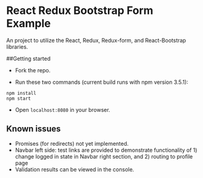 # React Redux Bootstrap Form Example

An project to utilize the React, Redux, Redux-form, and React-Bootstrap libraries.

##Getting started
* Fork the repo.

* Run these two commands (current build runs with npm version 3.5.1):
```
npm install
npm start
```
* Open ```localhost:8080``` in your browser.

## Known issues
* Promises (for redirects) not yet implemented.
* Navbar left side: test links are provided to demonstrate functionality of 1) change logged in state in Navbar right section, and 2) routing to profile page 
* Validation results can be viewed in the console.




